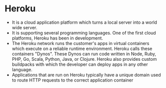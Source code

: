 # Heroku 
* It is a cloud application platform which turns a local server into a world wide server.
* It is supporting several programming languages. One of the first cloud platforms, Heroku has been in development.
* The Heroku network runs the customer's apps in virtual containers which execute on a reliable runtime environment. Heroku calls these containers "Dynos". These Dynos can run code written in Node, Ruby, PHP, Go, Scala, Python, Java, or Clojure. Heroku also provides custom buildpacks with which the developer can deploy apps in any other language.
* Applications that are run on Heroku typically have a unique domain used to route HTTP requests to the correct application container